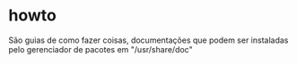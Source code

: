 # howto

São guias de como fazer coisas, documentações que podem ser instaladas pelo gerenciador de pacotes em "/usr/share/doc"